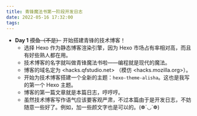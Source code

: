 ```yaml
---
title: 青锋魔法书第一阶段开发日志
date: 2022-05-16 17:32:00
tags:
---
```


- **Day 1** ~~摸鱼（不是）~~ 开始搭建青锋的技术博客！
  - 选择 Hexo 作为静态博客渲染引擎，因为 Hexo 市场占有率相对高，而且有好些熟人都在用。
  - 技术博客的名字就叫做青锋魔法书啦——编程就是现代的魔法。
  - 博客的域名定为 <hacks.qfstudio.net> （模仿 <hacks.mozilla.org>）。
  - 开始为技术博客搭建一个全新的主题：`hexo-theme-alisha`。这也是我写的第一个 Hexo 主题。
  - 博客的第一篇文章就是本篇日志，哼哼哼。
  - 虽然技术博客写作语气应该要客观严肃，不过本篇由于是开发日志，不妨随意一些好了。例如，加一些颜文字也是可以的。(❁´◡`❁)
